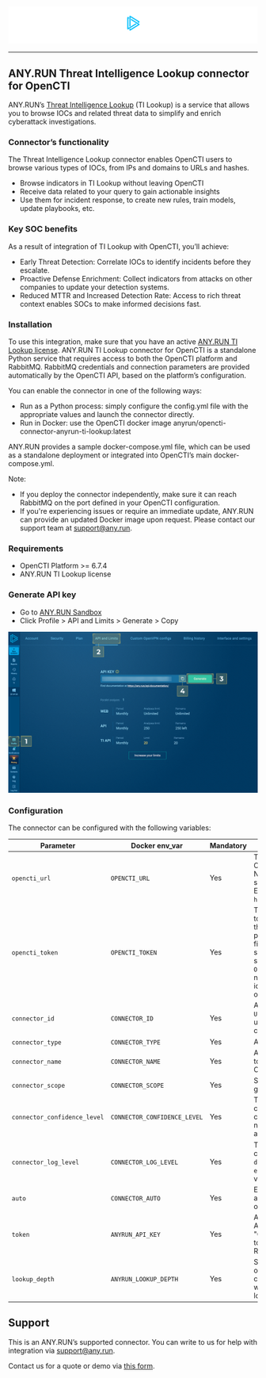 <p align="center">
    <a href="#readme">
        <img alt="ANY.RUN logo" src="https://raw.githubusercontent.com/anyrun/anyrun-sdk/b3dfde1d3aa018d0a1c3b5d0fa8aaa652e80d883/static/logo.svg">
    </a>
</p>

______________________________________________________________________


## ANY.RUN Threat Intelligence Lookup connector for OpenCTI 

ANY.RUN’s [Threat Intelligence Lookup](https://any.run/threat-intelligence-lookup/?utm_source=anyrungithub&utm_medium=documentation&utm_campaign=opencti_lookup&utm_content=linktolookuplanding) (TI Lookup) is a service that allows you to browse IOCs and related threat data to simplify and enrich cyberattack investigations. 

### Connector’s functionality 

The Threat Intelligence Lookup сonnector enables OpenCTI users to browse various types of IOCs, from IPs and domains to URLs and hashes. 

* Browse indicators in TI Lookup without leaving OpenCTI
* Receive data related to your query to gain actionable insights
* Use them for incident response, to create new rules, train models, update playbooks, etc. 

### Key SOC benefits 

As a result of integration of TI Lookup with OpenCTI, you’ll achieve: 

* Early Threat Detection: Correlate IOCs to identify incidents before they escalate.
* Proactive Defense Enrichment: Collect indicators from attacks on other companies to update your detection systems.
* Reduced MTTR and Increased Detection Rate: Access to rich threat context enables SOCs to make informed decisions fast. 

 
### Installation 

To use this integration, make sure that you have an active [ANY.RUN TI Lookup license](https://intelligence.any.run/plans/?utm_source=anyrungithub&utm_medium=documentation&utm_campaign=opencti_lookup&utm_content=linktotiplans).
ANY.RUN TI Lookup connector for OpenCTI is a standalone Python service that requires access to both the OpenCTI platform and RabbitMQ.
RabbitMQ credentials and connection parameters are provided automatically by the OpenCTI API, based on the platform’s configuration. 

You can enable the connector in one of the following ways: 

* Run as a Python process: simply configure the config.yml file with the appropriate values and launch the connector directly.
* Run in Docker: use the OpenCTI docker image anyrun/opencti-connector-anyrun-ti-lookup:latest 

ANY.RUN provides a sample docker-compose.yml file, which can be used as a standalone deployment or integrated into OpenCTI’s main docker-compose.yml. 

Note: 

* If you deploy the connector independently, make sure it can reach RabbitMQ on the port defined in your OpenCTI configuration.
* If you're experiencing issues or require an immediate update, ANY.RUN can provide an updated Docker image upon request. Please contact our support team at support@any.run. 

### Requirements

- OpenCTI Platform >= 6.7.4
- ANY.RUN TI Lookup license

### Generate API key

* Go to [ANY.RUN Sandbox](https://app.any.run/?utm_source=anyrungithub&utm_medium=documentation&utm_campaign=opencti_sandbox&utm_content=linktoservice)
* Click Profile > API and Limits > Generate > Copy 

![ANY.RUN Generate API KEY](static/ANYRUN_API_TOKEN.png)


### Configuration


The connector can be configured with the following variables:

| Parameter                    | Docker env_var                   | Mandatory | Description                                                                                                  |
|------------------------------|----------------------------------|-----------|--------------------------------------------------------------------------------------------------------------|
| `opencti_url`                | `OPENCTI_URL`                    | Yes       | The URL of the OpenCTI platform. Note that final `/` should be avoided. Example value: `http://opencti:8080` |
| `opencti_token`              | `OPENCTI_TOKEN`                  | Yes       | The default admin token configured in the OpenCTI platform parameters file. We recommend setting up a separate ``OPENCTI_TOKEN`` named **ANY.RUN** to identify the work of our integrations.                                  |
| `connector_id`               | `CONNECTOR_ID`                   | Yes       | A valid arbitrary `UUIDv4` that must be unique for this connector.                                            |
| `connector_type`             | `CONNECTOR_TYPE`                 | Yes       | A connector type.                                                                                               |
| `connector_name`             | `CONNECTOR_NAME`                 | Yes       | A connector name to be shown in OpenCTI.                                                                     |
| `connector_scope`            | `CONNECTOR_SCOPE`                | Yes       | Supported scope. E. g., `text/html`.                                                                         |
| `connector_confidence_level` | `CONNECTOR_CONFIDENCE_LEVEL`     | Yes       | The default confidence level for created sightings (a number between 1 and 4).                               |
| `connector_log_level`        | `CONNECTOR_LOG_LEVEL`            | Yes       | The log level for this connector, could be `debug`, `info`, `warn` or `error` (less verbose).                |
| `auto`                       | `CONNECTOR_AUTO`                 | Yes       | Enable/disable auto-enrichment of observables.                                                               |
| `token`                      | `ANYRUN_API_KEY`                   | Yes       | ANY.RUN Lookup API-KEY. See "Generate API token" section in the README file.                                                                                          |
| `lookup_depth`               | `ANYRUN_LOOKUP_DEPTH`                   | Yes       | Specify the number of days from the current date for which you want to lookup.                                                                                           |

## Support
This is an ANY.RUN’s supported connector. You can write to us for help with integration via [support@any.run](mailto:support@any.run). 

Contact us for a quote or demo via [this form](https://app.any.run/contact-us/?utm_source=anyrungithub&utm_medium=documentation&utm_campaign=opencti_lookup&utm_content=linktocontactus ). 